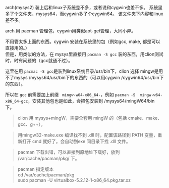 arch(mysys2) 装上后和linux子系统差不多，或者说和cygwin也差不多。
系统里多了个文件夹，mysys64，而cygwin多了个cygwin64。
该文件夹下内容和linux差不多。

arch 用 pacman 管理包，cygwin用类似apt-get管理，大同小异。

不用管太多上面的东西。cygwin 安装在系统里的包（例如gcc, make, 都是可以直接用的。）  
但是，用类似的方法，在 mysys里直接用 `pacman -S gcc` 装的东西，用clion测试时，时有问题的（gcc就通不过）。

这里在用 `pacmac -S gcc`是装到linux系统目录/usr/bin下，clion 选择 mingw是用不了mysys /mysys64/usr/bin下的东西的（可以用cygwin /cygwin64/usr/bin下的东西）。

所以在 `gcc` 前需要加上前缀 ` mingw-w64-x86_64-`，例如 `pacman -S  mingw-w64-x86_64-gcc`，安装其他包也是如此，会把包安装到 /mysys64/mingW64/bin 下。

> clion 用 mysys+mingW，需要全套用 mingW 的（包括 cmake、make、gcc、g++）。

>用mingw32-make.exe 编译找不到 .dll 时，配置该路径到 PATH 变量，重新打开 cmd 就好了。会自动到exe 同目录下找 .dll 文件。

> pacman 下载出错，可以直接到原地址下载好，放到 /var/cache/pacman/pkg/ 下。

> pacman 指定版本   
> cd /var/cache/pacman/pkg  
> sudo pacman -U virtualbox-5.2.12-1-x86_64.pkg.tar.xz